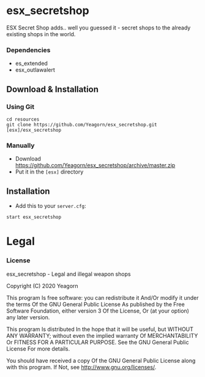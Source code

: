 # esx_secretshop

ESX Secret Shop adds.. well you guessed it - secret shops to the already existing shops in the world.

### Dependencies
- es_extended
- esx_outlawalert

## Download & Installation

### Using Git
```
cd resources
git clone https://github.com/Yeagorn/esx_secretshop.git [esx]/esx_secretshop
```

### Manually
- Download https://github.com/Yeagorn/esx_secretshop/archive/master.zip
- Put it in the `[esx]` directory

## Installation
- Add this to your `server.cfg`:

```
start esx_secretshop
```

# Legal
### License
esx_secretshop - Legal and illegal weapon shops

Copyright (C) 2020 Yeagorn

This program Is free software: you can redistribute it And/Or modify it under the terms Of the GNU General Public License As published by the Free Software Foundation, either version 3 Of the License, Or (at your option) any later version.

This program Is distributed In the hope that it will be useful, but WITHOUT ANY WARRANTY; without even the implied warranty Of MERCHANTABILITY Or FITNESS FOR A PARTICULAR PURPOSE. See the GNU General Public License For more details.

You should have received a copy Of the GNU General Public License along with this program. If Not, see http://www.gnu.org/licenses/.
